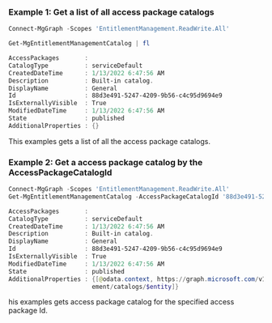 ### Example 1: Get a list of all access package catalogs

```powershell
Connect-MgGraph -Scopes 'EntitlementManagement.ReadWrite.All'

Get-MgEntitlementManagementCatalog | fl

AccessPackages       :
CatalogType          : serviceDefault
CreatedDateTime      : 1/13/2022 6:47:56 AM
Description          : Built-in catalog.
DisplayName          : General
Id                   : 88d3e491-5247-4209-9b56-c4c95d9694e9
IsExternallyVisible  : True
ModifiedDateTime     : 1/13/2022 6:47:56 AM
State                : published
AdditionalProperties : {}
```

This examples gets a list of all the access package catalogs.

### Example 2: Get a access package catalog by the AccessPackageCatalogId

```powershell
Connect-MgGraph -Scopes 'EntitlementManagement.ReadWrite.All'
Get-MgEntitlementManagementCatalog -AccessPackageCatalogId '88d3e491-5247-4209-9b56-c4c95d9694e9' |fl

AccessPackages       :
CatalogType          : serviceDefault
CreatedDateTime      : 1/13/2022 6:47:56 AM
Description          : Built-in catalog.
DisplayName          : General
Id                   : 88d3e491-5247-4209-9b56-c4c95d9694e9
IsExternallyVisible  : True
ModifiedDateTime     : 1/13/2022 6:47:56 AM
State                : published
AdditionalProperties : {[@odata.context, https://graph.microsoft.com/v1.0/$metadata#identityGovernance/entitlementManag
                       ement/catalogs/$entity]}
```

his examples gets access package catalog for the specified access package Id.

